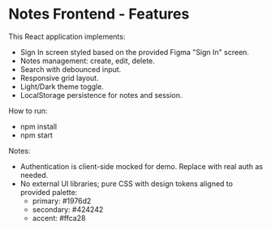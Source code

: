 # Notes Frontend - Features

This React application implements:
- Sign In screen styled based on the provided Figma "Sign In" screen.
- Notes management: create, edit, delete.
- Search with debounced input.
- Responsive grid layout.
- Light/Dark theme toggle.
- LocalStorage persistence for notes and session.

How to run:
- npm install
- npm start

Notes:
- Authentication is client-side mocked for demo. Replace with real auth as needed.
- No external UI libraries; pure CSS with design tokens aligned to provided palette:
  - primary: #1976d2
  - secondary: #424242
  - accent: #ffca28

